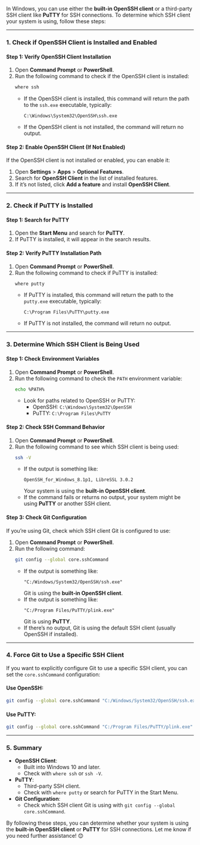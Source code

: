 In Windows, you can use either the **built-in OpenSSH client** or a third-party SSH client like **PuTTY** for SSH connections. To determine which SSH client your system is using, follow these steps:

---

### **1. Check if OpenSSH Client is Installed and Enabled**

#### **Step 1: Verify OpenSSH Client Installation**

1. Open **Command Prompt** or **PowerShell**.
2. Run the following command to check if the OpenSSH client is installed:
   ```bash
   where ssh
   ```
   - If the OpenSSH client is installed, this command will return the path to the `ssh.exe` executable, typically:
     ```
     C:\Windows\System32\OpenSSH\ssh.exe
     ```
   - If the OpenSSH client is not installed, the command will return no output.

#### **Step 2: Enable OpenSSH Client (If Not Enabled)**

If the OpenSSH client is not installed or enabled, you can enable it:

1. Open **Settings** > **Apps** > **Optional Features**.
2. Search for **OpenSSH Client** in the list of installed features.
3. If it’s not listed, click **Add a feature** and install **OpenSSH Client**.

---

### **2. Check if PuTTY is Installed**

#### **Step 1: Search for PuTTY**

1. Open the **Start Menu** and search for **PuTTY**.
2. If PuTTY is installed, it will appear in the search results.

#### **Step 2: Verify PuTTY Installation Path**

1. Open **Command Prompt** or **PowerShell**.
2. Run the following command to check if PuTTY is installed:
   ```bash
   where putty
   ```
   - If PuTTY is installed, this command will return the path to the `putty.exe` executable, typically:
     ```
     C:\Program Files\PuTTY\putty.exe
     ```
   - If PuTTY is not installed, the command will return no output.

---

### **3. Determine Which SSH Client is Being Used**

#### **Step 1: Check Environment Variables**

1. Open **Command Prompt** or **PowerShell**.
2. Run the following command to check the `PATH` environment variable:
   ```bash
   echo %PATH%
   ```
   - Look for paths related to OpenSSH or PuTTY:
     - OpenSSH: `C:\Windows\System32\OpenSSH`
     - PuTTY: `C:\Program Files\PuTTY`

#### **Step 2: Check SSH Command Behavior**

1. Open **Command Prompt** or **PowerShell**.
2. Run the following command to see which SSH client is being used:
   ```bash
   ssh -V
   ```
   - If the output is something like:
     ```
     OpenSSH_for_Windows_8.1p1, LibreSSL 3.0.2
     ```
     Your system is using the **built-in OpenSSH client**.
   - If the command fails or returns no output, your system might be using **PuTTY** or another SSH client.

#### **Step 3: Check Git Configuration**

If you’re using Git, check which SSH client Git is configured to use:

1. Open **Command Prompt** or **PowerShell**.
2. Run the following command:
   ```bash
   git config --global core.sshCommand
   ```
   - If the output is something like:
     ```
     "C:/Windows/System32/OpenSSH/ssh.exe"
     ```
     Git is using the **built-in OpenSSH client**.
   - If the output is something like:
     ```
     "C:/Program Files/PuTTY/plink.exe"
     ```
     Git is using **PuTTY**.
   - If there’s no output, Git is using the default SSH client (usually OpenSSH if installed).

---

### **4. Force Git to Use a Specific SSH Client**

If you want to explicitly configure Git to use a specific SSH client, you can set the `core.sshCommand` configuration:

#### **Use OpenSSH**:

```bash
git config --global core.sshCommand "C:/Windows/System32/OpenSSH/ssh.exe"
```

#### **Use PuTTY**:

```bash
git config --global core.sshCommand "C:/Program Files/PuTTY/plink.exe"
```

---

### **5. Summary**

- **OpenSSH Client**:
  - Built into Windows 10 and later.
  - Check with `where ssh` or `ssh -V`.
- **PuTTY**:
  - Third-party SSH client.
  - Check with `where putty` or search for PuTTY in the Start Menu.
- **Git Configuration**:
  - Check which SSH client Git is using with `git config --global core.sshCommand`.

By following these steps, you can determine whether your system is using the **built-in OpenSSH client** or **PuTTY** for SSH connections. Let me know if you need further assistance! 😊

